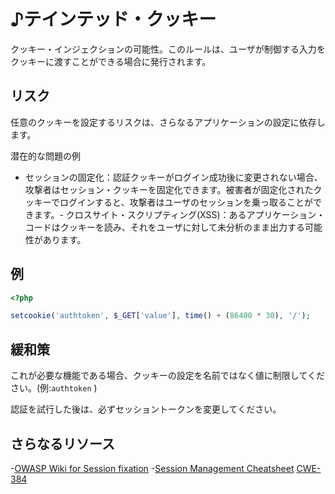 # ♪テインテッド・クッキー

クッキー・インジェクションの可能性。このルールは、ユーザが制御する入力をクッキーに渡すことができる場合に発行されます。

## リスク

任意のクッキーを設定するリスクは、さらなるアプリケーションの設定に依存します。 

潜在的な問題の例

- セッションの固定化：認証クッキーがログイン成功後に変更されない場合、攻撃者はセッション・クッキーを固定化できます。被害者が固定化されたクッキーでログインすると、攻撃者はユーザのセッションを乗っ取ることができます。- クロスサイト・スクリプティング(XSS)：あるアプリケーション・コードはクッキーを読み、それをユーザに対して未分析のまま出力する可能性があります。



## 例

```php
<?php

setcookie('authtoken', $_GET['value'], time() + (86400 * 30), '/');
```

## 緩和策

これが必要な機能である場合、クッキーの設定を名前ではなく値に制限してください。(例:`authtoken` )

認証を試行した後は、必ずセッショントークンを変更してください。

## さらなるリソース

-[OWASP Wiki for Session fixation](https://owasp.org/www-community/attacks/Session_fixation) -[Session Management Cheatsheet](https://cheatsheetseries.owasp.org/cheatsheets/Session_Management_Cheat_Sheet.html) [CWE-384](https://cwe.mitre.org/data/definitions/384.html)
